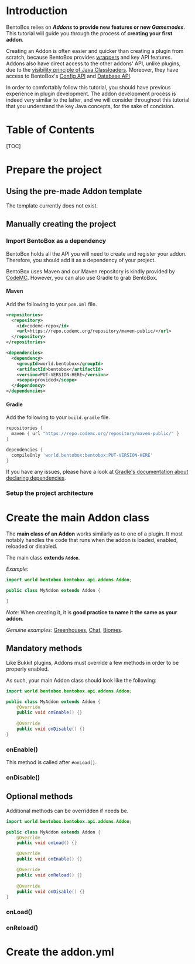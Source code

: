 # Introduction

BentoBox relies on **_Addons_ to provide new features or new _Gamemodes_**.
This tutorial will guide you through the process of **creating your first addon**.

Creating an Addon is often easier and quicker than creating a plugin from scratch, because BentoBox provides [wrappers](https://en.wikipedia.org/wiki/Wrapper_function) and key API features.
Addons also have direct access to the other addons' API, unlike plugins, due to the [visibility principle of Java Classloaders](https://www.javatpoint.com/classloader-in-java).
Moreover, they have access to BentoBox's [Config API](../../BentoBox/Config-API.md) and [Database API](../../BentoBox/Database-API.md).

In order to comfortably follow this tutorial, you should have previous experience in plugin development.
The addon development process is indeed very similar to the latter, and we will consider throughout this tutorial that you understand the key Java concepts, for the sake of concision.

# Table of Contents

[TOC]

# Prepare the project

## Using the pre-made Addon template

The template currently does not exist.

## Manually creating the project

### Import BentoBox as a dependency

BentoBox holds all the API you will need to create and register your addon.
Therefore, you should add it as a dependency of your project.

BentoBox uses Maven and our Maven repository is kindly provided by [CodeMC](https://codemc.org/).
However, you can also use Gradle to grab BentoBox.

#### Maven

Add the following to your `pom.xml` file.

```xml
<repositories>
  <repository>
    <id>codemc-repo</id>
    <url>https://repo.codemc.org/repository/maven-public/</url>
  </repository>
</repositories>

<dependencies>
  <dependency>
    <groupId>world.bentobox</groupId>
    <artifactId>bentobox</artifactId>
    <version>PUT-VERSION-HERE</version>
    <scope>provided</scope>
  </dependency>
</dependencies>
```

#### Gradle

Add the following to your `build.gradle` file.

```groovy
repositories {
  maven { url "https://repo.codemc.org/repository/maven-public/" }
}

dependencies {
  compileOnly 'world.bentobox:bentobox:PUT-VERSION-HERE'
}
```

If you have any issues, please have a look at [Gradle's documentation about declaring dependencies](https://docs.gradle.org/current/userguide/declaring_dependencies.html).

### Setup the project architecture

# Create the main Addon class

The **main class of an Addon** works similarly as to one of a plugin.
It most notably handles the code that runs when the addon is loaded, enabled, reloaded or disabled.

The main class **extends `Addon`**. 

*Example:*
```java
import world.bentobox.bentobox.api.addons.Addon;

public class MyAddon extends Addon {

}
```

*Note:* When creating it, it is **good practice to name it the same as your addon**.

*Genuine examples*: [Greenhouses](https://github.com/BentoBoxWorld/Greenhouses/blob/develop/src/main/java/world/bentobox/greenhouses/Greenhouses.java),
[Chat](https://github.com/BentoBoxWorld/Chat/blob/develop/src/main/java/world/bentobox/chat/Chat.java),
[Biomes](https://github.com/BentoBoxWorld/Biomes/blob/develop/src/main/java/world/bentobox/biomes/BiomesAddon.java).

## Mandatory methods

Like Bukkit plugins, Addons must override a few methods in order to be properly enabled.

As such, your main Addon class should look like the following:

```java
import world.bentobox.bentobox.api.addons.Addon;

public class MyAddon extends Addon {
    @Override
    public void onEnable() {}
    
    @Override
    public void onDisable() {}
}
```

### onEnable()

This method is called after `#onLoad()`.

### onDisable()

## Optional methods

Additional methods can be overridden if needs be.

```java
import world.bentobox.bentobox.api.addons.Addon;

public class MyAddon extends Addon {
    @Override
    public void onLoad() {}

    @Override
    public void onEnable() {}

    @Override
    public void onReload() {}
    
    @Override
    public void onDisable() {}
}
```

### onLoad()

### onReload()

# Create the addon.yml

